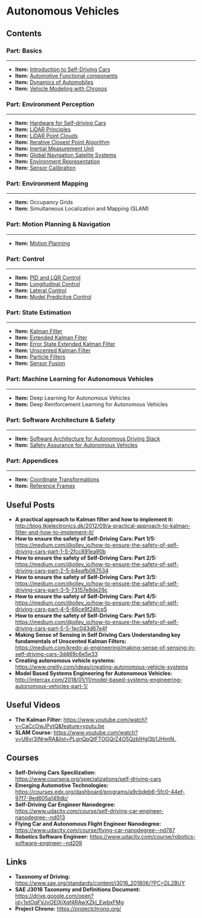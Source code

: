 # Autonomous Vehicles

## Contents

### Part: Basics
-----

- **Item:** <a href="autonomous_vehicles_notes/intro_notes/notes.pdf">Introduction to Self-Driving Cars</a>
- **Item:** <a href="#">Automotive Functional components</a>
- **Item:** <a href="autonomous_vehicles_notes/vehicle_dynamics_notes/notes.pdf">Dynamics of Automobiles</a>
- **Item:** <a href="autonomous_vehicles_notes/vehicle_modeling_chronos_notes/notes.pdf">Vehicle Modeling with Chronos</a>


### Part: Environment Perception
-----
- **Item:** <a href="autonomous_vehicles_notes/hardware_notes/notes.pdf">Hardware for Self-driving Cars</a>
- **Item:** <a href="autonomous_vehicles_notes/hardware_notes/notes.pdf">LiDAR Principles</a>
- **Item:** <a href="autonomous_vehicles_notes/hardware_notes/notes.pdf">LiDAR Point Clouds</a>
- **Item:** <a href="autonomous_vehicles_notes/hardware_notes/notes.pdf">Iterative Closest Point Algorithm</a>
- **Item:** <a href="autonomous_vehicles_notes/hardware_notes/notes.pdf">Inertial Measurement Unit</a>
- **Item:** <a href="autonomous_vehicles_notes/hardware_notes/notes.pdf">Global Navigation Satelite Systems</a>
- **Item:** <a href="autonomous_vehicles_notes/environment_representation_notes/notes.pdf">Environment Representation</a>
- **Item:** <a href="autonomous_vehicles_notes/hardware_notes/notes.pdf">Sensor Calibration</a>

### Part: Environment Mapping
-----

- **Item:** Occupancy Grids
- **Item:** Simultaneous Localization and Mapping (SLAM)

### Part: Motion Planning & Navigation
-----

- **Item:** <a href="autonomous_vehicles_notes/motion_planning_notes/notes.pdf">Motion Planning</a>

### Part: Control
-----

- **Item:** <a href="#">PID and LQR Control</a>
- **Item:** <a href="autonomous_vehicles_notes/longitudinal_control_notes/notes.pdf">Longitudinal Control</a>
- **Item:** <a href="autonomous_vehicles_notes/lateral_control_notes/notes.pdf">Lateral Control</a>
- **Item:** <a href="#">Model Predicitve Control</a>

### Part: State Estimation
-----

- **Item:** <a href="autonomous_vehicles_notes/kalman_filters_notes/notes.pdf">Kalman Filter</a>
- **Item:** <a href="autonomous_vehicles_notes/kalman_filters_notes/notes.pdf">Extended Kalman Filter</a>
- **Item:** <a href="autonomous_vehicles_notes/kalman_filters_notes/notes.pdf">Error State Extended Kalman Filter</a>
- **Item:** <a href="autonomous_vehicles_notes/kalman_filters_notes/notes.pdf">Unscented Kalman Filter</a>
- **Item:** <a href="#">Particle Filters</a>
- **Item:** <a href="autonomous_vehicles_notes/sensor_fusion_notes/notes.pdf">Sensor Fusion</a>

### Part: Machine Learning for Autonomous Vehicles
-----

- **Item:** Deep Learning for Autonomous Vehicles
- **Item:** Deep Reinforcement Learning for Autonomous Vehicles

### Part: Software Architecture & Safety
-----

- **Item:** <a href="autonomous_vehicles_notes/software_architecture_notes/notes.pdf">Software Architecture for Autonomous Driving Stack</a>
- **Item:** <a href="autonomous_vehicles_notes/safety_notes/notes.pdf">Safety Assurance for Autonomous Vehicles</a>

### Part: Appendices
-----

- **Item:** <a href="autonomous_vehicles_notes/appendices/notes.pdf">Coordinate Transformations</a>
- **Item:** <a href="autonomous_vehicles_notes/appendices/notes.pdf">Reference Frames</a>

## Useful Posts

- **A practical approach to Kalman filter and how to implement it:** http://blog.tkjelectronics.dk/2012/09/a-practical-approach-to-kalman-filter-and-how-to-implement-it/
- **How to ensure the safety of Self-Driving Cars: Part 1/5:** https://medium.com/@olley_io/how-to-ensure-the-safety-of-self-driving-cars-part-1-5-2fcc891ea90b
- **How to ensure the safety of Self-Driving Cars: Part 2/5:** https://medium.com/@olley_io/how-to-ensure-the-safety-of-self-driving-cars-part-2-5-b4eafb067534
- **How to ensure the safety of Self-Driving Cars: Part 3/5:** https://medium.com/@olley_io/how-to-ensure-the-safety-of-self-driving-cars-part-3-5-73157e8de29c
- **How to ensure the safety of Self-Driving Cars: Part 4/5:** https://medium.com/@olley_io/how-to-ensure-the-safety-of-self-driving-cars-part-4-5-66ce9f24fce5
- **How to ensure the safety of Self-Driving Cars: Part 5/5:** https://medium.com/@olley_io/how-to-ensure-the-safety-of-self-driving-cars-part-5-5-1ec043d67e4f
- **Making Sense of Sensing in Self Driving Cars Understanding key fundamentals of Unscented Kalman Filters:** https://medium.com/kredo-ai-engineering/making-sense-of-sensing-in-self-driving-cars-3d469c6e5e33
- **Creating autonomous vehicle systems:** https://www.oreilly.com/ideas/creating-autonomous-vehicle-systems
- **Model Based Systems Engineering for Autonomous Vehicles:** http://intercax.com/2018/01/11/model-based-systems-engineering-autonomous-vehicles-part-1/

## Useful Videos

- **The Kalman Filter:** https://www.youtube.com/watch?v=CaCcOwJPytQ&feature=youtu.be
- **SLAM Course:** https://www.youtube.com/watch?v=U6vr3iNrwRA&list=PLgnQpQtFTOGQrZ4O5QzbIHgl3b1JHimN_

## Courses

- **Self-Driving Cars Specilization:** https://www.coursera.org/specializations/self-driving-cars
- **Emerging Automotive Technologies:** https://courses.edx.org/dashboard/programs/a9cbdeb6-5fc0-44ef-97f7-9ed605a149db/
- **Self-Driving Car Engineer Nanodegree:** https://www.udacity.com/course/self-driving-car-engineer-nanodegree--nd013
- **Flying Car and Autonomous Flight Engineer Nanodegree:** https://www.udacity.com/course/flying-car-nanodegree--nd787
- **Robotics Software Engineer:** https://www.udacity.com/course/robotics-software-engineer--nd209

## Links

- **Taxonomy of Driving:** https://www.sae.org/standards/content/j3016_201806/?PC=DL2BUY
- **SAE J3016 Taxonomy and Definitions Document:** https://drive.google.com/open?id=1xtOqFVJvOElXjXqf4RAwXZkI_EwbxFMg
- **Project Chrono:** https://projectchrono.org/




